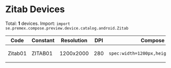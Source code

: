 # Zitab Devices

Total: **1** devices. Import: `import se.premex.compose.preview.device.catalog.android.Zitab`

| Code | Constant | Resolution | DPI | Compose Spec | Preview Usage |
|------|----------|------------|-----|-------------|---------------|
| Zitab01 | ZITAB01 | 1200x2000 | 280 | `spec:width=1200px,height=2000px,dpi=280` | `@Preview(device = Zitab.ZITAB01)` |

<!-- Generated automatically. Do not edit manually. -->
